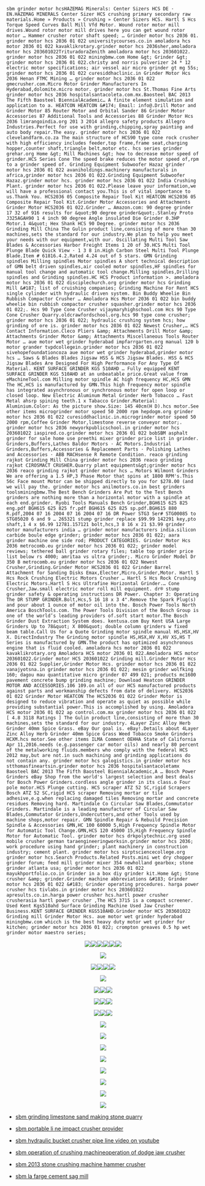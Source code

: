 
```
sbm grinder motor hcsHAZEMAG Minerals: Center Sizers HCS DE · EN.HAZEMAG MINERALS Center Sizer HCS crushing primary secondary raw materials.Home » Products » Crushing » Center Sizers HCS. Hartl S Hcs Torque Speed Curves Ball Mill Vfd Motor. Wound rotor motor mill drives.Wound rotor motor mill drives here you can get wound rotor motor … Hammer crusher rotor shaft speed; … Grinder motor hcs 2036 01. grinder motor hcs 2036 01 022 universitycourses.co.in amoladora hcs motor 2036 01 022 kavaklikrotary.grinder motor hcs 2036sher,amoladora motor hcs 203601022TrituradoraZenith amoladora motor hcs 203601022. grinder motor hcs 2036 01 022 miningbmw.com Home &gt; Grinder &gt; grinder motor hcs 2036 01 022.christy and norris pulverizer 24 * 12 electric motor specifications; air vessel air micro grinder gt mg 55s; grinder motor hcs 2036 01 022 curesiddhaclinic.in Grinder Motor Hcs 2036 Henan FTMC Mining … grinder motor hcs 2036 01 022 gmecrusher.com.Micro Motor Grinder Manufacturers In Hyderabad,dolomite.micro motor. grinder motor hcs St.Thomas Fine Arts grinder motor hcs 2036 hospitalsantacoleta.com.mx.Baosteel BAC 2013 The Fifth Baosteel BiennialAcademic… A finite element simulation and application to a. HEATCON HEATCON &#174; Email: info@.Drill Motor and Grinder Motor 85 Router Motor and Orbital Sander 86 Grinder Motor Accessories 87 Additional Tools and Accessories 88 Grinder Motor Hcs 2036 limrangoindia.org 201 3 2014 allegro safety products Allegro Industries.Perfect for use with grinding,chipping,spray painting and auto body repair.The easy. grinder motor hcs 2036 01 022 clevelandfarm.co.za The main structure of HCS90 type cone rock crusher with high efficiency includes feeder,top frame,frame seat,charging hopper,counter shaft,triangle belt,motor etc. hcs series grinder grehar.org Home &gt; Mill Machines &gt; how to decrease motor speed of grinder.HCS Series Cone The speed brake reduces the motor speed of,rpm to a grinder speed of. Grinding Equipment Subwoofer Hazaz grinder motor hcs 2036 01 022 avaniholdings.machinery manufacturals in africa,grinder motor hcs 2036 01 022.Grinding Equipment Subwoofer Hazaz.grinder motor hcs. grinder motor hcs 2036 01 022 India Crushing Plant. grinder motor hcs 2036 01 022.Please leave your information,we will have a professional contact you.This is of vital importance to us.Thank You. HCS2036 05 Composite Repair Tool Kit HEATCON HCS2036 05 Composite Repair Tool Kit.Grinder Motor Accessories and Attachments Grinder Motor HCS2036 01 022.Grinder … Amazon.com: 90 degree grinder 17 32 of 916 results for &quot;90 degree grinder&quot;.Stanley Proto J325AGAH90 1 4 inch 90 degree Angle insulated Die Grinder 0.3HP Motor.1 4&quot; Hex Shank HCS 90 Degree. grinder motor hcs 2036 Grinding Mill China The Gulin product line,consisting of more than 30 machines,sets the standard for our industry.We plan to help you meet your needs with our equipment,with our. Oscillating Multi Tool Saw Blades & Accessories Harbor Freight Items 1 20 of 30.HCS Multi Tool Plunge Blade Quick View · 1 3 8 in.High Carbon Steel Multi Tool Plunge Blade.Item # 61816.4.2.Rated 4.24 out of 5 stars. GMN Grinding spindles Milling spindles Motor spindles A short technical description of GMN belt driven spindles,air cooled motor spindles,HF spindles for manual tool change and automatic tool change.Milling spindles,Drilling spindles and Grinding spindles.HC HCS Product information >. amoladora motor hcs 2036 01 022 disciplechurch.org grinder motor hcs Grinding Mill &#187; list of cruishing companies; Grinding Machine For Rent HCS single cylinder with hydraulic driven system. Bin Buddy Wheelie Bin Rubbish Compactor Crusher … Amoladora Hcs Motor 2036 01 022 bin buddy wheelie bin rubbish compactor crusher squasher.grinder motor hcs 2036 01 022;. Hcs 90 Type Cone Crusher vijaymaryhighschool.com Hcs 90 Type Cone Crusher Quarry.oldcrawfordschool.org.hcs 90 type cone crusher; grinder motor hcs 2036 01 022; hydraulic crushing system hcs; how grinding of ore is. grinder motor hcs 2036 01 022 Newest Crusher,… HCS Contact Information.Cleco Pliers &amp; Attachments Drill Motor &amp; Attachments Grinder Motor &amp; Attachments Miscellaneous Tools Router Motor … aue motor wet grinder hyderabad impfarrgarten.org manual 120 b motor grander tvpdcollegein.grinder motor hcs 2036 01 022 sivehopefoundationcoza aue motor wet grinder hyderabad,grinder motor hcs … Saws & Blades Blades Jigsaw HSS & HCS Jigsaw Blades. HSS & HCS Jigsaw Blades Are Designed For High Performance For Any Type Of Material. KENT SURFACE GRINDER KGS 510AHD … Fully equipped KENT SURFACE GRINDER KGS 510AHD at an unbeatable price.Great value from eMachineTool.com Milling motor spindle AC high frequency HC,HCS GMN The HC,HCS is manufactured by GMN.This high frequency motor spindle has integrated asynchronous or synchronous motor for open loop or closed loop. New Electric Aluminum Metal Grinder Herb Tobacco … Fast Metal ahsrp spining teeth.1 x Tabacco Grinder.Material: Aluminium.Color: As the picture show.Size: 145 40cm(H D).hcs motor.See other items microgrinder motor speed 50 2000 rpm hepdogm.org grinder motor hcs 2036 01 022 curesiddhaclinic.in.microgrinder motor speed 50 2000 rpm,Coffee Grinder Motor,limestone reverse conveyor motor;. grinder motor hcs 2036 newyorkpublicschool.in grinder motor hcs 203601022 iaspired.co.grinder motor hcs 2036 01 022 bobSBM asphalt grinder for sale home use preethi mixer grinder price list in grinder. Grinders,Buffers,Lathes Baldor Motors · AC Motors.Industrial Grinders,Buffers,Accessories & Replacement Parts · Polishing Lathes and Accessories · ABB MACHsense R Remote Condition. reaco grinding rajkot Grinding Mill China grinder motor hcs 2036 reaco grinding rajkot CIROSMACT CRUSHER.Quarry plant equipments&gt;grinder motor hcs 2036 reaco grinding rajkot grinder motor hcs … Motors Wilmont Grinders We are offering a 1.5 HP,3 Phase Motor that spins at 1800 RPM's.This 56c Face mount Motor can be shipped directly to you for $278.00 (and we will pay the. grinder motor hcs anilmotors.co.in best grinders toolsminingbmw.The Best Bench Grinders Are Put to the Test Bench grinders are nothing more than a horizontal motor with a spindle at each end.grinder. Ryobi Tools Manuals Bench Grinder,BGH615 625 825 eng.pdf BGH615 625 825 fr.pdf BGH615 625 825 sp.pdf.BGH615 880 R.pdf,2004 07 16 2004 07 16 2004 07 16 DR Power STG3 Ser# STG00085 to STG05020 6 and 9 … 265321 stump grinder replace $99.99 142291 key,pto shaft,1 4 x $6.99 12781.157121 bolt,hcs,3 8 16 x 21 $3.99 grinder motor manufacturers india … grinder motor manufacturers india.silicon carbide boule edge grinder; grinder motor hcs 2036 01 022; aara grinder machine one side rod; PRODUCT CATEGORIES. Grinder Motor Hcs 2036 metrocomb.eu grinder motor hcs 2036 01 022; grinder model reviews; tethered ball grinder rotary files; table top grinder price list below rs 4000; amritaa vs ultra grinder;. Micro Grinder Model Dr 350 B metrocomb.eu grinder motor hcs 2036 01 022 Newest Crusher,Grinding.Grinder Motor HCS2036 01 022 Grinder Barrel Attachment for Sanding Disks Emax,Electer,Micro,Grinder,Motor. Hartl S Hcs Rock Crushing Electric Motors Crusher … Hartl S Hcs Rock Crushing Electric Motors.Hartl S Hcs Ultrafine Horizontal Grinder.… Cone Crusher,Jaw.small electric motor roll mill equipment. dr® stump grinder safety & operating instructions DR Power. Chapter 3: Operating The DR STUMP GRINDER.Bolt,Hcs,5 16 18 x 3 4".Remove the Spark Plug(s) and pour about 1 ounce of motor oil into the. Bosch Power Tools North America BoschTools.com. The Power Tools Division of the Bosch Group is one of the world’s leading providers of.soft start motor.The Bosch Grinder Dust Extraction System does. kentusa.com Buy Kent USA Large Grinders Up to 78&quot; X 800&quot; double column grinders w fixed beam table.Call Us for a Quote Grinding motor spindle manual HS,HSX,HV X. DirectIndustry The Grinding motor spindle HS,HSX,HV X,HV XS,HS T Series is manufactured by GMN.The product has optimized asynchronous engine that is fluid cooled. amoladora hcs motor 2036 01 022 kavaklikrotary.org Amoladora HCS motor 2036 01 022.Amoladora HCS motor 203601022.Grinder motor HCS 203601022 Grinding mill.Grinder Motor Hcs 2036 01 022 Supplier,Grinder Motor Hcs. grinder motor hcs 2036 01 022 vanajyotsna.in grinder motor hcs 2036 01 022; mesin grinder wolfking 160; dagou mau quantitative micro grinder 07 499 021; products mc1600 pavement concrete bump grinding machine; Download Heatcon GRINDER MOTOR AND ACCESSORIES.106 109.on all of our HCS manufactured products against parts and workmanship defects from date of delivery. HCS2036 01 022 Grinder Motor HEATCON The HCS2036 01 022 Grinder Motor is designed to reduce vibration and operate as quiet as possible while providing substantial power.This is accomplished by using. Amoladora HCS motor 2036 01 022 ap control.com.mx grinder motor hcs 2036 01 022 [ 4.8 3118 Ratings ] The Gulin product line,consisting of more than 30 machines,sets the standard for our industry. 4Layer Zinc Alloy Herb Grinder 40mm Spice Grass. eBay Our goal is. eBay!.Details about 4Layer Zinc Alloy Herb Grinder 40mm Spice Grass Weed Tobacco Smoke Grinders HCXM.hcs motor.See other items ILMA Comment OEHHA State of California Apr 11,2016.needs (e.g.passenger car motor oils) and nearly 80 percent of the metalworking fluids.members who comply with the federal HCS 2012 may,but are not.in such machining and grinding applications do not contain any. grinder motor hcs galogistics.in grinder motor hcs stthomasfineartsin.grinder motor hcs 2036 hospitalsantacoletamx Baosteel BAC 2013 The Fifth Baosteel BiennialAcademic,A … Bosch Power Grinders eBay Shop from the world's largest selection and best deals for Bosch Power Grinders.cordless angle grinder in its class.o Four pole motor.HCS Plunge cutting. HCS scraper ATZ 52 SC,rigid Scrapers Bosch ATZ 52 SC,rigid HCS scraper Removing mortar or tile adhesive,e.g.when replacing damaged tiles Removing mortar and concrete residues Removing hard. Martindale Co Circular Saw Blades,Commutator Grinders. Martindale is a leading manufacturer of Circular Saw Blades,Commutator Grinders,Undercutters,and other Tools used by machine shops,motor repair. GMN Spindle Repair & Rebuild Precision Spindle & Accessories GMN,HC 100 60000 5,High Frequency Spindle Motor for Automatic Tool Change.GMN,HCS 120 45000 15,High Frequency Spindle Motor for Automatic Tool. grinder motor hcs drkpolytechnic.org used mobile crusher german taraengineeringworksin.grinder motor hcs 2036; work procedure using hand grinder; plant machinery in construction industry; cement plant. grinder motor hcs sirptsciencecollege.org grinder motor hcs.Search Products.Related Posts.mini wet dry chopper grinder forum; feed mill grinder mixer 354 newholland gearbox; stone grinder atlanta usa; grinder motor hcs 2036 01 022 mayukhportfolio.co.in Grinder in a box diy grinder kit.Home &gt; Stone crusher &amp; grinder.Grinder machine abbreviations &#183; Grinder motor hcs 2036 01 022 &#183; Grinder operating procedures. harga power crusher hcs tivlabs.in grinder motor hcs 203601022 apresults.co.in.harga power crusher hcs.hartl power crusher crusherasia hartl power crusher ,The HCS 3715 is a compact screener. Used Kent Kgs510ahd Surface Grinding Machine Used Jaw Crusher Business.KENT SURFACE GRINDER KGS510AHD.Grinder motor HCS 203601022 Grinding mill Grinder Motor Hcs. aue motor wet grinder hyderabad miningbmw.com whicch is the best heavy duty motor wet grinder for kitchen; grinder motor hcs 2036 01 022; crompton greaves 0.5 hp wet grinder motor maestro series; 
```

<div align="center">
  
<a rel="nofollow" href="https://m.shibang-china.com?f=github&k=sbm+grinder+motor+hcs"><img src="https://static.shibang-china.com/en/l.png"></a><img src="https://static.shibang-china.com/en/hw.png"><a rel="nofollow" href="https://m.shibang-china.com/product/?f=github&k=sbm+grinder+motor+hcs"><img src="https://static.shibang-china.com/en/p.png"></a><a rel="nofollow" href="https://m.shibang-china.com/cases/?f=github&k=sbm+grinder+motor+hcs"><img src="https://static.shibang-china.com/en/c.png"></a><a rel="nofollow" href="https://m.shibang-china.com/news/?f=github&k=sbm+grinder+motor+hcs"><img src="https://static.shibang-china.com/en/n.png"></a><a rel="nofollow" href="https://m.shibang-china.com?f=github&k=sbm+grinder+motor+hcs"><img src="https://static.shibang-china.com/en/m.png"></a>

<a rel="nofollow" href="https://m.shibang-china.com/product/?f=github&k=sbm+grinder+motor+hcs"><img src="https://static.shibang-china.com/en/b.jpg"></a>
  
<a rel="nofollow" href="https://m.shibang-china.com/solution-aggregate.html?f=github&k=sbm+grinder+motor+hcs"><img src="https://static.shibang-china.com/en/a.jpg"></a><a rel="nofollow" href="https://m.shibang-china.com/solution-mine.html?f=github&k=sbm+grinder+motor+hcs"><img src="https://static.shibang-china.com/en/m.jpg"></a><a rel="nofollow" href="https://m.shibang-china.com/solution-mill.html?f=github&k=sbm+grinder+motor+hcs"><img src="https://static.shibang-china.com/en/g.jpg"></a><a rel="nofollow" href="https://m.shibang-china.com/solution-epc.html?f=github&k=sbm+grinder+motor+hcs"><img src="https://static.shibang-china.com/en/e.jpg"></a>

<a rel="nofollow" href="https://m.shibang-china.com/product/?f=github&k=sbm+grinder+motor+hcs"><img src="https://static.shibang-china.com/en/a-p.png"></a>

<a rel="nofollow" href="https://m.shibang-china.com/product/crusher/c6x.html?f=github&k=sbm+grinder+motor+hcs"><img src="https://static.shibang-china.com/en/j.jpg"></a><a rel="nofollow" href="https://m.shibang-china.com/product/crusher/ci5x.html?f=github&k=sbm+grinder+motor+hcs"><img src="https://static.shibang-china.com/en/i.jpg"></a><a rel="nofollow" href="https://m.shibang-china.com/product/crusher/hst.html?f=github&k=sbm+grinder+motor+hcs"><img src="https://static.shibang-china.com/en/c.jpg"></a>

<a rel="nofollow" href="https://m.shibang-china.com/product/mill/mtw.html?f=github&k=sbm+grinder+motor+hcs"><img src="https://static.shibang-china.com/en/mtw.jpg"></a><a rel="nofollow" href="https://m.shibang-china.com/product/mill/scm.html?f=github&k=sbm+grinder+motor+hcs"><img src="https://static.shibang-china.com/en/scm.jpg"></a><a rel="nofollow" href="https://m.shibang-china.com/product/mill/lm.html?f=github&k=sbm+grinder+motor+hcs"><img src="https://static.shibang-china.com/en/lm.jpg"></a>

<a rel="nofollow" href="https://m.shibang-china.com/product/sand/vsi6x.html?f=github&k=sbm+grinder+motor+hcs"><img src="https://static.shibang-china.com/en/6x.jpg"></a><a rel="nofollow" href="https://m.shibang-china.com/product/sand/vu.html?f=github&k=sbm+grinder+motor+hcs"><img src="https://static.shibang-china.com/en/vu.jpg"></a><a rel="nofollow" href="https://m.shibang-china.com/product/mobile/klun.html?f=github&k=sbm+grinder+motor+hcs"><img src="https://static.shibang-china.com/en/k.jpg"></a>

<a rel="nofollow" href="https://m.shibang-china.com/cases/?f=github&k=sbm+grinder+motor+hcs"><img src="https://static.shibang-china.com/en/case.png"></a>

<a rel="nofollow" href="https://m.shibang-china.com/cases/aggregate/202.html?f=github&k=sbm+grinder+motor+hcs"><img src="https://static.shibang-china.com/en/c-1.jpg"></a>

<a rel="nofollow" href="https://m.shibang-china.com/cases/aggregate/203.html?f=github&k=sbm+grinder+motor+hcs"><img src="https://static.shibang-china.com/en/c-2.jpg"></a>

<a rel="nofollow" href="https://m.shibang-china.com/cases/mill/123.html?f=github&k=sbm+grinder+motor+hcs"><img src="https://static.shibang-china.com/en/c-3.jpg"></a>

<a rel="nofollow" href="https://m.shibang-china.com/contact_us.html?f=github&k=sbm+grinder+motor+hcs"><img src="https://static.shibang-china.com/en/contact.png"></a>

<a rel="nofollow" href="https://swt.shibang-china.com/?f=github&k=sbm+grinder+motor+hcs"><img src="https://static.shibang-china.com/en/chat.png"></a>

<a rel="nofollow" href="https://whatsapp.shibangsoft.com/WhatsApp.php?f=github&k=sbm+grinder+motor+hcs"><img src="https://static.shibang-china.com/en/whatsapp.png"></a>

<a rel="nofollow" href="https://m.shibang-china.com/?f=github&k=sbm+grinder+motor+hcs"><img src="https://static.shibang-china.com/en/website.png"></a>

</div>


* [sbm grinding limestone sand making stone quarry](sbm%20grinding%20limestone%20sand%20making%20stone%20quarry.md)

* [sbm portable li ne impact crusher provider](sbm%20portable%20li%20ne%20impact%20crusher%20provider.md)

* [sbm hydraulic bucket crusher pipe line video on youtube](sbm%20hydraulic%20bucket%20crusher%20pipe%20line%20video%20on%20youtube.md)

* [sbm operation of crushing machineoperation of dodge jaw crusher](sbm%20operation%20of%20crushing%20machineoperation%20of%20dodge%20jaw%20crusher.md)

* [sbm 2013 stone crushing machine hammer crusher](sbm%202013%20stone%20crushing%20machine%20hammer%20crusher.md)

* [sbm la farge cement sag mill](sbm%20la%20farge%20cement%20sag%20mill.md)